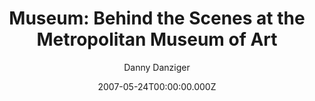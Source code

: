 ---
title: "Museum: Behind the Scenes at the Metropolitan Museum of Art"
date: 2007-05-24T00:00:00.000Z
draft: false
tags: [Danny Danziger]
layout: book
image: https://images-na.ssl-images-amazon.com/images/P/B000TO0TAI.LZZZZZZZ.jpg
image: 
  - https://images-na.ssl-images-amazon.com/images/P/B000TO0TAI.LZZZZZZZ.jpg
asin: "B000TO0TAI"
yaml: museum-behind-the-scenes-at-the-metropolitan-museum-of-art
author: Danny Danziger

---